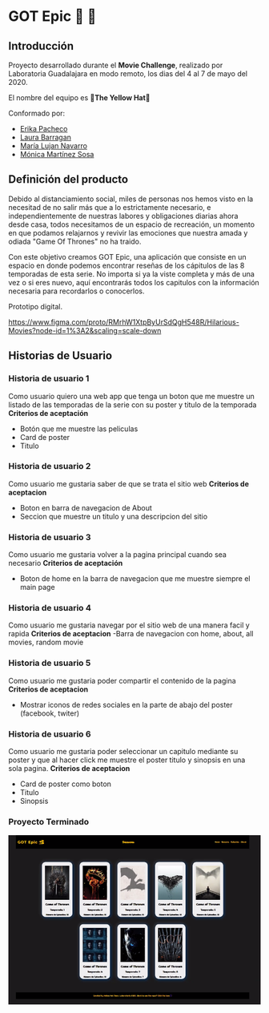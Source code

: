 # GOT Epic  :movie_camera: :movie_camera:



## Introducción

Proyecto desarrollado durante el  **Movie Challenge**, realizado por Laboratoria Guadalajara en modo remoto, los dias del 4 al 7 de mayo del 2020.

El nombre del equipo es :yellow_heart:**The Yellow Hat**:yellow_heart:

Conformado por:
- [Erika Pacheco](https://github.com/erika-nath)
- [Laura Barragan](https://github.com/lauracbf)
- [María Lujan Navarro](https://github.com/LujanWorld)
- [Mónica Martínez Sosa](https://github.com/MonicaMartz)

## Definición del producto

Debido al distanciamiento social, miles de personas nos hemos visto en la necesitad de no salir más que a lo estrictamente necesario, e independientemente de nuestras labores y obligaciones diarias ahora desde casa, todos necesitamos de un espacio de recreación, un momento en que podamos relajarnos y revivir las emociones que nuestra amada y odiada "Game Of Thrones" no ha traido.

Con este objetivo creamos GOT Epic, una aplicación que consiste en un espacio en donde podemos encontrar reseñas de los cápitulos de las 8 temporadas de esta serie. No importa si ya la viste completa y más de una vez o si eres nuevo, aquí encontrarás todos los capitulos con la información necesaria para recordarlos o conocerlos.

Prototipo digital.

https://www.figma.com/proto/RMrhW1XtpByUrSdQgH548R/Hilarious-Movies?node-id=1%3A2&scaling=scale-down




## Historias de Usuario 

### Historia de usuario 1
Como usuario quiero una web app que tenga un boton que me muestre un listado de las temporadas de la serie con su poster y titulo de la temporada
**Criterios de aceptación**
- Botón que me muestre las peliculas
- Card de poster
- Titulo

### Historia de usuario 2
Como usuario me gustaria saber de que se trata el sitio web
**Criterios de aceptacion**
- Boton en barra de navegacion de About
- Seccion que muestre un titulo y una descripcion del sitio

### Historia de usuario 3
Como usuario me gustaria volver a la pagina principal cuando sea necesario
**Criterios de aceptación**
- Boton de home en la barra de navegacion que me muestre siempre el main page

### Historia de usuario 4
Como usuario me gustaria navegar por el sitio web de una manera facil y rapida
**Criterios de aceptacion**
-Barra de navegacion con home, about, all movies, random movie

### Historia de usuario 5
Como usuario me gustaria poder compartir el contenido de la pagina
**Criterios de aceptacion**
- Mostrar iconos de redes sociales en la parte de abajo del poster (facebook, twiter)

### Historia de usuario 6
Como usuario me gustaria poder seleccionar un capitulo mediante su poster y que al hacer click me muestre el poster titulo y sinopsis en una sola pagina.
**Criterios de aceptacion**
- Card de poster como boton
- Titulo
- Sinopsis

### Proyecto Terminado
![Imagen Principa ](./src/img/imagePagina.png)





